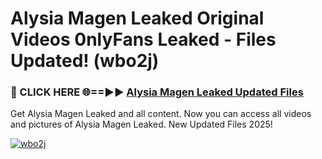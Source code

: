 # Alysia Magen Leaked Original Videos 0nlyFans Leaked - Files Updated! (wbo2j)

<h3>🔴 CLICK HERE 🌐==►► <a href="https://tinyurl.com/4seja8ks" rel="nofollow">Alysia Magen Leaked Updated Files</a></h3>

Get Alysia Magen Leaked and all content. Now you can access all videos and pictures of Alysia Magen Leaked. New Updated Files 2025!

[![wbo2j](https://i.imgur.com/EWjZXRe.gif)](https://tinyurl.com/4seja8ks)
